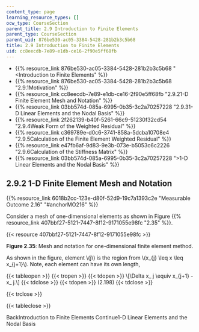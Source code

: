 ```yaml
---
content_type: page
learning_resource_types: []
ocw_type: CourseSection
parent_title: 2.9 Introduction to Finite Elements
parent_type: CourseSection
parent_uid: 876be530-ac05-3384-5428-281b2b3c5b68
title: 2.9 Introduction to Finite Elements
uid: cc8eecdb-7e89-e1db-ce16-2f90e5ff68fb
---
```


*   {{% resource_link 876be530-ac05-3384-5428-281b2b3c5b68 "\<Introduction to Finite Elements" %}}
*   {{% resource_link 876be530-ac05-3384-5428-281b2b3c5b68 "2.9.1Motivation" %}}
*   {{% resource_link cc8eecdb-7e89-e1db-ce16-2f90e5ff68fb "2.9.21-D Finite Element Mesh and Notation" %}}
*   {{% resource_link 03bb574d-085a-6995-0b35-3c2a70257228 "2.9.31-D Linear Elements and the Nodal Basis" %}}
*   {{% resource_link 2f262139-b40f-5261-66c9-51230f32cd54 "2.9.4Weak Form of the Weighted Residual" %}}
*   {{% resource_link c369789e-d0c6-3741-858a-5dcba10708e4 "2.9.5Calculation of the Finite Element Weighted Residual" %}}
*   {{% resource_link e47fb6af-9d83-9e3b-073e-b5053c6c2226 "2.9.6Calculation of the Stiffness Matrix" %}}
*   {{% resource_link 03bb574d-085a-6995-0b35-3c2a70257228 "\>1-D Linear Elements and the Nodal Basis" %}}

2.9.2 1-D Finite Element Mesh and Notation
------------------------------------------

{{% resource_link 6018b2cc-123e-d80f-52d9-19c7a1393c2e "Measurable Outcome 2.16" "#anchorMO216" %}}

Consider a mesh of one-dimensional elements as shown in Figure {{% resource_link 407bbf27-5121-7447-8f12-9171055e98fc "2.35" %}}.

{{< resource 407bbf27-5121-7447-8f12-9171055e98fc >}}

**Figure 2.35**: Mesh and notation for one-dimensional finite element method.

As shown in the figure, element \\(j\\) is the region from \\(x\_{j} \\leq x \\leq x\_{j+1}\\). Note, each element can have its own length,

{{< tableopen >}}
{{< tropen >}}
{{< tdopen >}}
\\\[\\Delta x\_ j \\equiv x\_{j+1} - x\_ j.\\\]
{{< tdclose >}}
{{< tdopen >}}
(2.198)
{{< tdclose >}}

{{< trclose >}}

{{< tableclose >}}

BackIntroduction to Finite Elements Continue1-D Linear Elements and the Nodal Basis